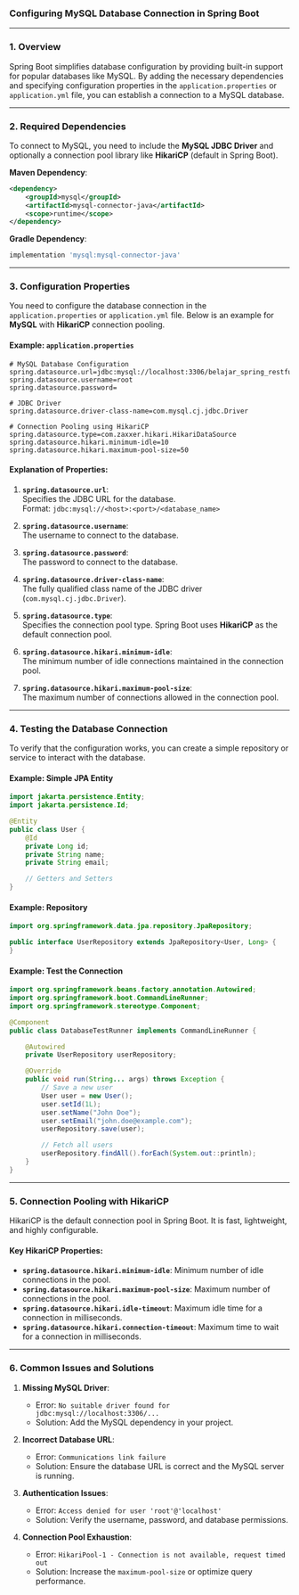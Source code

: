 ### **Configuring MySQL Database Connection in Spring Boot**

---

### **1. Overview**

Spring Boot simplifies database configuration by providing built-in support for popular databases like MySQL. By adding the necessary dependencies and specifying configuration properties in the `application.properties` or `application.yml` file, you can establish a connection to a MySQL database.

---

### **2. Required Dependencies**

To connect to MySQL, you need to include the **MySQL JDBC Driver** and optionally a connection pool library like **HikariCP** (default in Spring Boot).

**Maven Dependency**:
```xml
<dependency>
    <groupId>mysql</groupId>
    <artifactId>mysql-connector-java</artifactId>
    <scope>runtime</scope>
</dependency>
```

**Gradle Dependency**:
```gradle
implementation 'mysql:mysql-connector-java'
```

---

### **3. Configuration Properties**

You need to configure the database connection in the `application.properties` or `application.yml` file. Below is an example for **MySQL** with **HikariCP** connection pooling.

#### **Example: `application.properties`**
```properties
# MySQL Database Configuration
spring.datasource.url=jdbc:mysql://localhost:3306/belajar_spring_restful_api
spring.datasource.username=root
spring.datasource.password=

# JDBC Driver
spring.datasource.driver-class-name=com.mysql.cj.jdbc.Driver

# Connection Pooling using HikariCP
spring.datasource.type=com.zaxxer.hikari.HikariDataSource
spring.datasource.hikari.minimum-idle=10
spring.datasource.hikari.maximum-pool-size=50
```

#### **Explanation of Properties**:
1. **`spring.datasource.url`**:  
   Specifies the JDBC URL for the database.  
   Format: `jdbc:mysql://<host>:<port>/<database_name>`

2. **`spring.datasource.username`**:  
   The username to connect to the database.

3. **`spring.datasource.password`**:  
   The password to connect to the database.

4. **`spring.datasource.driver-class-name`**:  
   The fully qualified class name of the JDBC driver (`com.mysql.cj.jdbc.Driver`).

5. **`spring.datasource.type`**:  
   Specifies the connection pool type. Spring Boot uses **HikariCP** as the default connection pool.

6. **`spring.datasource.hikari.minimum-idle`**:  
   The minimum number of idle connections maintained in the connection pool.

7. **`spring.datasource.hikari.maximum-pool-size`**:  
   The maximum number of connections allowed in the connection pool.

---

### **4. Testing the Database Connection**

To verify that the configuration works, you can create a simple repository or service to interact with the database.

#### **Example: Simple JPA Entity**
```java
import jakarta.persistence.Entity;
import jakarta.persistence.Id;

@Entity
public class User {
    @Id
    private Long id;
    private String name;
    private String email;

    // Getters and Setters
}
```

#### **Example: Repository**
```java
import org.springframework.data.jpa.repository.JpaRepository;

public interface UserRepository extends JpaRepository<User, Long> {
}
```

#### **Example: Test the Connection**
```java
import org.springframework.beans.factory.annotation.Autowired;
import org.springframework.boot.CommandLineRunner;
import org.springframework.stereotype.Component;

@Component
public class DatabaseTestRunner implements CommandLineRunner {

    @Autowired
    private UserRepository userRepository;

    @Override
    public void run(String... args) throws Exception {
        // Save a new user
        User user = new User();
        user.setId(1L);
        user.setName("John Doe");
        user.setEmail("john.doe@example.com");
        userRepository.save(user);

        // Fetch all users
        userRepository.findAll().forEach(System.out::println);
    }
}
```

---

### **5. Connection Pooling with HikariCP**

HikariCP is the default connection pool in Spring Boot. It is fast, lightweight, and highly configurable.

#### **Key HikariCP Properties**:
- **`spring.datasource.hikari.minimum-idle`**: Minimum number of idle connections in the pool.
- **`spring.datasource.hikari.maximum-pool-size`**: Maximum number of connections in the pool.
- **`spring.datasource.hikari.idle-timeout`**: Maximum idle time for a connection in milliseconds.
- **`spring.datasource.hikari.connection-timeout`**: Maximum time to wait for a connection in milliseconds.

---

### **6. Common Issues and Solutions**

1. **Missing MySQL Driver**:  
   - Error: `No suitable driver found for jdbc:mysql://localhost:3306/...`  
   - Solution: Add the MySQL dependency in your project.

2. **Incorrect Database URL**:  
   - Error: `Communications link failure`  
   - Solution: Ensure the database URL is correct and the MySQL server is running.

3. **Authentication Issues**:  
   - Error: `Access denied for user 'root'@'localhost'`  
   - Solution: Verify the username, password, and database permissions.

4. **Connection Pool Exhaustion**:  
   - Error: `HikariPool-1 - Connection is not available, request timed out`  
   - Solution: Increase the `maximum-pool-size` or optimize query performance.
